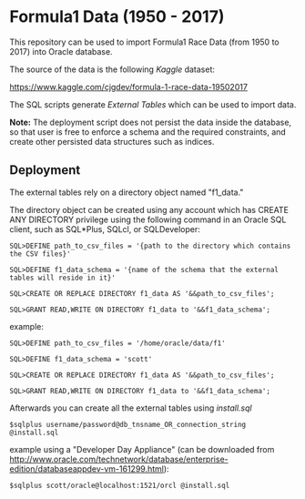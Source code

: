 # Formula1 Data (1950 - 2017)

This repository can be used to import Formula1 Race Data (from 1950 to 2017) into Oracle database.

The source of the data is the following *Kaggle* dataset:

https://www.kaggle.com/cjgdev/formula-1-race-data-19502017

The SQL scripts generate *External Tables* which can be used to import data.

**Note:** The deployment script does not persist the data inside the database, so that user is free to enforce a schema and the required constraints, and create other persisted data structures such as indices. 

## Deployment

The external tables rely on a directory object named "f1_data."

The directory object can be created using any account which has CREATE ANY DIRECTORY privilege using the following command in an Oracle SQL client, such as SQL*Plus, SQLcl, or SQLDeveloper:

```
SQL>DEFINE path_to_csv_files = '{path to the directory which contains the CSV files}'

SQL>DEFINE f1_data_schema = '{name of the schema that the external tables will reside in it}'

SQL>CREATE OR REPLACE DIRECTORY f1_data AS '&&path_to_csv_files';

SQL>GRANT READ,WRITE ON DIRECTORY f1_data to '&&f1_data_schema';
```

example:

```
SQL>DEFINE path_to_csv_files = '/home/oracle/data/f1'

SQL>DEFINE f1_data_schema = 'scott'

SQL>CREATE OR REPLACE DIRECTORY f1_data AS '&&path_to_csv_files';

SQL>GRANT READ,WRITE ON DIRECTORY f1_data to '&&f1_data_schema';
```

Afterwards you can create all the external tables using *install.sql*

```
$sqlplus username/password@db_tnsname_OR_connection_string @install.sql
```

example using a "Developer Day Appliance" (can be downloaded from http://www.oracle.com/technetwork/database/enterprise-edition/databaseappdev-vm-161299.html):

```
$sqlplus scott/oracle@localhost:1521/orcl @install.sql
```


